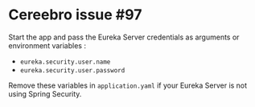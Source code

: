 # Cereebro issue #97

Start the app and pass the Eureka Server credentials as arguments or environment variables :

 * `eureka.security.user.name`
 * `eureka.security.user.password`

Remove these variables in `application.yaml` if your Eureka Server is not using Spring Security.
